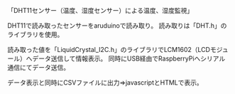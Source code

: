 「DHT11センサー（温度、湿度センサー）による温度、湿度監視」

DHT11で読み取ったセンサーをaruduinoで読み取り。 読み取りは「DHT.h」のライブラリを使用。

読み取った値を「LiquidCrystal_I2C.h」のライブラリでLCM1602（LCDモジュール）へデータ送信して情報表示。 同時にUSB経由でRaspberryPiへシリアル通信にてデータ送信。

データ表示と同時にCSVファイルに出力⇒javascriptとHTMLで表示。
